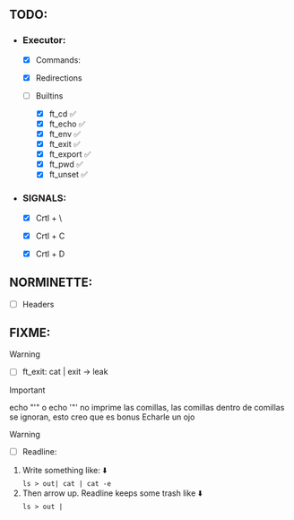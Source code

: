 ## TODO:

- ### Executor:  
	- [x] Commands:  
        
	- [x] Redirections  
        
	- [ ] Builtins
		- [x] ft_cd		✅
		- [x] ft_echo	✅
		- [x] ft_env	✅
		- [x] ft_exit	✅
		- [x] ft_export	✅
		- [x] ft_pwd	✅
		- [x] ft_unset	✅
       
- ### SIGNALS:
	- [x] Crtl + \ 
	- [x] Crtl + C 
	- [x] Crtl + D 

	
## NORMINETTE:

- [ ] Headers

## FIXME:

> [!WARNING]
> - [ ]  ft_exit:
> cat | exit -> leak

> [!IMPORTANT]
> echo "'" o echo '"' no imprime las comillas, las comillas dentro de comillas se ignoran, esto creo que es bonus
> Echarle un ojo

> [!WARNING]
> - [ ]  Readline:
> 1. Write something like: ⬇️  
> `ls > out| cat | cat -e`
> 2. Then arrow up. Readline keeps some trash like ⬇️  
> `ls > out |`

